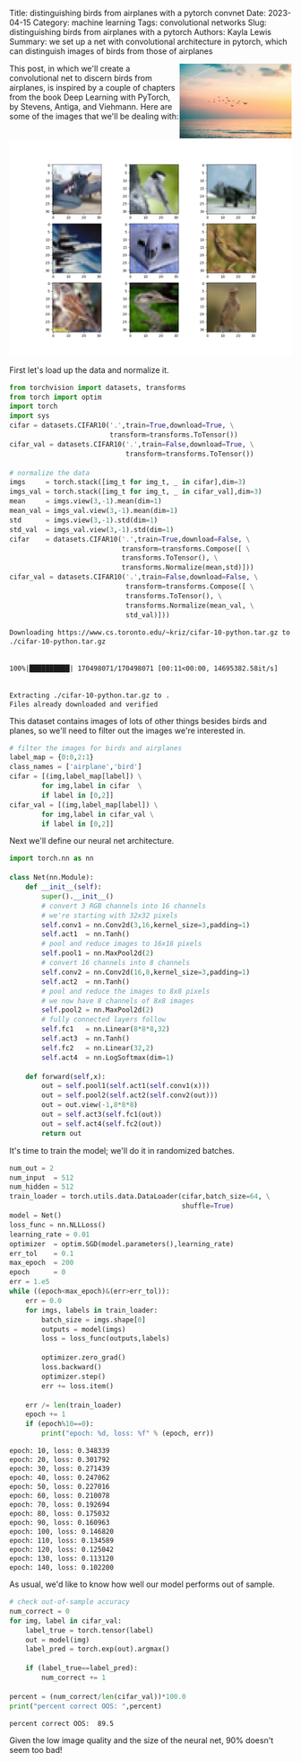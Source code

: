 Title: distinguishing birds from airplanes with a pytorch convnet
Date: 2023-04-15
Category: machine learning
Tags: convolutional networks
Slug: distinguishing birds from airplanes with a pytorch
Authors: Kayla Lewis
Summary: we set up a net with convolutional architecture in pytorch, which can distinguish images of birds from those of airplanes

<img align=right src="images/birds_from_planes.jpg" width="200"/>

This post, in which we'll create a convolutional net to discern birds from airplanes, is inspired by a couple of chapters from the book Deep Learning with PyTorch, by Stevens, Antiga, and Viehmann. Here are some of the images that we'll be dealing with:

![birds and planes](./images/birds_planes.png)

First let's load up the data and normalize it.


```python
from torchvision import datasets, transforms
from torch import optim
import torch
import sys
cifar = datasets.CIFAR10('.',train=True,download=True, \
                         transform=transforms.ToTensor())
cifar_val = datasets.CIFAR10('.',train=False,download=True, \
                             transform=transforms.ToTensor())

# normalize the data
imgs     = torch.stack([img_t for img_t, _ in cifar],dim=3)
imgs_val = torch.stack([img_t for img_t, _ in cifar_val],dim=3)
mean     = imgs.view(3,-1).mean(dim=1)
mean_val = imgs_val.view(3,-1).mean(dim=1)
std      = imgs.view(3,-1).std(dim=1)
std_val  = imgs_val.view(3,-1).std(dim=1)
cifar    = datasets.CIFAR10('.',train=True,download=False, \
                            transform=transforms.Compose([ \
                            transforms.ToTensor(), \
                            transforms.Normalize(mean,std)]))
cifar_val = datasets.CIFAR10('.',train=False,download=False, \
                             transform=transforms.Compose([ \
                             transforms.ToTensor(), \
                             transforms.Normalize(mean_val, \
                             std_val)]))
```

    Downloading https://www.cs.toronto.edu/~kriz/cifar-10-python.tar.gz to ./cifar-10-python.tar.gz


    100%|██████████| 170498071/170498071 [00:11<00:00, 14695382.58it/s]


    Extracting ./cifar-10-python.tar.gz to .
    Files already downloaded and verified


This dataset contains images of lots of other things besides birds and planes, so we'll need to filter out the images we're interested in.


```python
# filter the images for birds and airplanes
label_map = {0:0,2:1}
class_names = ['airplane','bird']
cifar = [(img,label_map[label]) \
        for img,label in cifar  \
        if label in [0,2]]
cifar_val = [(img,label_map[label]) \
        for img,label in cifar_val \
        if label in [0,2]]
```

Next we'll define our neural net architecture.


```python
import torch.nn as nn

class Net(nn.Module):
    def __init__(self):
        super().__init__()
        # convert 3 RGB channels into 16 channels
        # we're starting with 32x32 pixels
        self.conv1 = nn.Conv2d(3,16,kernel_size=3,padding=1)
        self.act1  = nn.Tanh()
        # pool and reduce images to 16x16 pixels
        self.pool1 = nn.MaxPool2d(2)
        # convert 16 channels into 8 channels
        self.conv2 = nn.Conv2d(16,8,kernel_size=3,padding=1)
        self.act2  = nn.Tanh()
        # pool and reduce the images to 8x8 pixels
        # we now have 8 channels of 8x8 images
        self.pool2 = nn.MaxPool2d(2)
        # fully connected layers follow
        self.fc1   = nn.Linear(8*8*8,32)
        self.act3  = nn.Tanh()
        self.fc2   = nn.Linear(32,2)
        self.act4  = nn.LogSoftmax(dim=1)

    def forward(self,x):
        out = self.pool1(self.act1(self.conv1(x)))
        out = self.pool2(self.act2(self.conv2(out)))
        out = out.view(-1,8*8*8)
        out = self.act3(self.fc1(out))
        out = self.act4(self.fc2(out))
        return out
```

It's time to train the model; we'll do it in randomized batches.


```python
num_out = 2
num_input  = 512
num_hidden = 512
train_loader = torch.utils.data.DataLoader(cifar,batch_size=64, \
                                           shuffle=True)
model = Net()
loss_func = nn.NLLLoss()
learning_rate = 0.01
optimizer  = optim.SGD(model.parameters(),learning_rate)
err_tol    = 0.1
max_epoch  = 200
epoch      = 0
err = 1.e5
while ((epoch<max_epoch)&(err>err_tol)):
    err = 0.0
    for imgs, labels in train_loader:
        batch_size = imgs.shape[0]
        outputs = model(imgs)
        loss = loss_func(outputs,labels)

        optimizer.zero_grad()
        loss.backward()
        optimizer.step()
        err += loss.item()

    err /= len(train_loader)
    epoch += 1
    if (epoch%10==0):
        print("epoch: %d, loss: %f" % (epoch, err))
```

    epoch: 10, loss: 0.348339
    epoch: 20, loss: 0.301792
    epoch: 30, loss: 0.271439
    epoch: 40, loss: 0.247062
    epoch: 50, loss: 0.227016
    epoch: 60, loss: 0.210078
    epoch: 70, loss: 0.192694
    epoch: 80, loss: 0.175032
    epoch: 90, loss: 0.160963
    epoch: 100, loss: 0.146820
    epoch: 110, loss: 0.134589
    epoch: 120, loss: 0.125042
    epoch: 130, loss: 0.113120
    epoch: 140, loss: 0.102200


As usual, we'd like to know how well our model performs out of sample.


```python
# check out-of-sample accuracy
num_correct = 0
for img, label in cifar_val:
    label_true = torch.tensor(label)
    out = model(img)
    label_pred = torch.exp(out).argmax()

    if (label_true==label_pred):
        num_correct += 1

percent = (num_correct/len(cifar_val))*100.0
print("percent correct OOS: ",percent)
```

    percent correct OOS:  89.5


Given the low image quality and the size of the neural net, 90% doesn't seem too bad!

